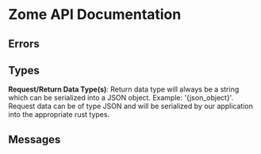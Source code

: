 # Zome API Documentation

## Errors

## Types

**Request/Return Data Type(s)**:
Return data type will always be a string which can be serialized into a JSON object. Example: '{json_object}'.
Request data can be of type JSON and will be serialized by our application into the appropriate rust types.

## Messages
